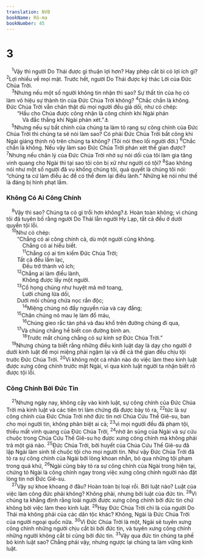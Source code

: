 ```yaml
---
translation: NVB
bookName: Rô-ma 
bookNumber: 45
---
```


<div class="title"><h1>3</h1></div>
<span class="verse ro_3_1"> <sup>1</sup>Vậy thì người Do Thái được gì thuận lợi hơn? Hay phép cắt bì có lợi ích gì? </span>
<span class="verse ro_3_2"><sup>2</sup>Lợi nhiều về mọi mặt. Trước hết, người Do Thái được ký thác Lời của Đức Chúa Trời. <br/></span>
<span class="verse ro_3_3"> <sup>3</sup>Nhưng nếu một số người không tin nhận thì sao? Sự thất tín của họ có làm vô hiệu sự thành tín của Đức Chúa Trời không? </span>
<span class="verse ro_3_4"><sup>4</sup>Chắc chắn là không. Đức Chúa Trời vẫn chân thật dù mọi người đều giả dối, như có chép: <br/>  “Hầu cho Chúa được công nhận là công chính khi Ngài phán <br/>   Và đắc thắng khi Ngài phán xét.”<a data-toggle="tooltip" data-placement="bottom" title="Ctd: khi bị kiện tụng">⚓</a><br/></span>
<span class="verse ro_3_5"> <sup>5</sup>Nhưng nếu sự bất chính của chúng ta làm tỏ rạng sự công chính của Đức Chúa Trời thì chúng ta sẽ nói làm sao? Có phải Đức Chúa Trời bất công khi Ngài giáng thịnh nộ trên chúng ta không? (Tôi nói theo lối người đời.) </span>
<span class="verse ro_3_6"><sup>6</sup>Chắc chắn là không. Nếu vậy làm sao Đức Chúa Trời phán xét thế gian được? </span>
<span class="verse ro_3_7"><sup>7</sup>Nhưng nếu chân lý của Đức Chúa Trời nhờ sự nói dối của tôi làm gia tăng vinh quang cho Ngài thì tại sao tôi còn bị xử như người có tội? </span>
<span class="verse ro_3_8"><sup>8</sup>Sao không nói như một số người đã vu khống chúng tôi, quả quyết là chúng tôi nói: “chúng ta cứ làm điều ác để có thể đem lại điều lành.” Những kẻ nói như thế là đáng bị hình phạt lắm. <br/></span>
<div class="title"><h3>Không Có Ai Công Chính </h3></div>
<span class="verse ro_3_9"> <sup>9</sup>Vậy thì sao? Chúng ta có gì trổi hơn không?<a data-toggle="tooltip" data-placement="bottom" title="Ctd: Chúng ta có gì thua thiệt không? Hay: Loài người chúng ta có gì biện minh không?">⚓</a> Hoàn toàn không; vì chúng tôi đã tuyên bố rằng người Do Thái lẫn người Hy Lạp, tất cả đều ở dưới quyền tội lỗi. <br/></span>
<span class="verse ro_3_10"> <sup>10</sup>Như có chép: <br/>  “Chẳng có ai công chính cả, dù một người cũng không. <br/>   Chẳng có ai hiểu biết. <br/></span>
<span class="verse ro_3_11">   <sup>11</sup>Chẳng có ai tìm kiếm Đức Chúa Trời; <br/>  Tất cả đều lầm lạc, <br/>   Đều trở thành vô ích; <br/></span>
<span class="verse ro_3_12">  <sup>12</sup>Chẳng ai làm điều lành, <br/>   Không được lấy một người. <br/></span>
<span class="verse ro_3_13">  <sup>13</sup>Cổ họng chúng như huyệt mả mở toang, <br/>   Lưỡi chúng lừa dối, <br/>  Dưới môi chúng chứa nọc rắn độc; <br/></span>
<span class="verse ro_3_14">   <sup>14</sup>Miệng chúng nó đầy nguyền rủa và cay đắng; <br/></span>
<span class="verse ro_3_15">  <sup>15</sup>Chân chúng nó mau lẹ làm đổ máu, <br/></span>
<span class="verse ro_3_16">   <sup>16</sup>Chúng gieo rắc tàn phá và đau khổ trên đường chúng đi qua, <br/></span>
<span class="verse ro_3_17">  <sup>17</sup>Và chúng chẳng hề biết con đường bình an. <br/></span>
<span class="verse ro_3_18">   <sup>18</sup>Trước mắt chúng chẳng có sự kính sợ Đức Chúa Trời.” <br/></span>
<span class="verse ro_3_19"> <sup>19</sup>Nhưng chúng ta biết rằng những điều kinh luật dạy là dạy cho người ở dưới kinh luật để mọi miệng phải ngậm lại và để cả thế gian đều chịu tội trước Đức Chúa Trời. </span>
<span class="verse ro_3_20"><sup>20</sup>Vì không một cá nhân nào do việc làm theo kinh luật được xưng công chính trước mặt Ngài, vì qua kinh luật người ta nhận biết rõ được tội lỗi. <br/></span>
<div class="title"><h3>Công Chính Bởi Đức Tin </h3></div>
<span class="verse ro_3_21"> <sup>21</sup>Nhưng ngày nay, không cậy vào kinh luật, sự công chính của Đức Chúa Trời mà kinh luật và các tiên tri làm chứng đã được bày tỏ ra, </span>
<span class="verse ro_3_22"><sup>22</sup>tức là sự công chính của Đức Chúa Trời nhờ đức tin nơi Chúa Cứu Thế Giê-su, ban cho mọi người tin, không phân biệt ai cả; </span>
<span class="verse ro_3_23"><sup>23</sup>vì mọi người đều đã phạm tội, thiếu mất vinh quang của Đức Chúa Trời, </span>
<span class="verse ro_3_24"><sup>24</sup>nhờ ân sủng của Ngài và sự cứu chuộc trong Chúa Cứu Thế Giê-su họ được xưng công chính mà không phải trả một giá nào. </span>
<span class="verse ro_3_25"><sup>25</sup>Đức Chúa Trời, bởi huyết của Chúa Cứu Thế Giê-su đã lập Ngài làm sinh tế chuộc tội cho mọi người tin. Như vậy Đức Chúa Trời đã tỏ ra sự công chính của Ngài bởi lòng khoan nhẫn, bỏ qua những tội phạm trong quá khứ, </span>
<span class="verse ro_3_26"><sup>26</sup>Ngài cũng bày tỏ ra sự công chính của Ngài trong hiện tại, chứng tỏ Ngài là công chính ngay trong việc xưng công chính người nào đặt lòng tin nơi Đức Giê-su. <br/></span>
<span class="verse ro_3_27"> <sup>27</sup>Vậy sự khoe khoang ở đâu? Hoàn toàn bị loại rồi. Bởi luật nào? Luật của việc làm công đức phải không? Không phải, nhưng bởi luật của đức tin. </span>
<span class="verse ro_3_28"><sup>28</sup>Vì chúng ta khẳng định rằng loài người được xưng công chính bởi đức tin chứ không bởi việc làm theo kinh luật. </span>
<span class="verse ro_3_29"><sup>29</sup>Hay Đức Chúa Trời chỉ là của người Do Thái mà không phải của các dân tộc khác? Không, Ngài là Đức Chúa Trời của người ngoại quốc nữa. </span>
<span class="verse ro_3_30"><sup>30</sup>Vì Đức Chúa Trời là một, Ngài sẽ tuyên xưng công chính những người chịu cắt bì bởi đức tin, và tuyên xưng công chính những người không cắt bì cũng bởi đức tin. </span>
<span class="verse ro_3_31"><sup>31</sup>Vậy qua đức tin chúng ta phế bỏ kinh luật sao? Chẳng phải vậy, nhưng ngược lại chúng ta làm vững kinh luật. <br/></span>
